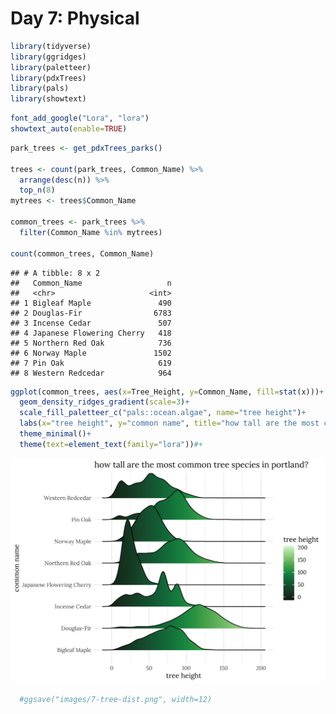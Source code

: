 Day 7: Physical
================

``` r
library(tidyverse)
library(ggridges)
library(paletteer)
library(pdxTrees)
library(pals)
library(showtext)
```

``` r
font_add_google("Lora", "lora")
showtext_auto(enable=TRUE)
```

``` r
park_trees <- get_pdxTrees_parks()

trees <- count(park_trees, Common_Name) %>%
  arrange(desc(n)) %>%
  top_n(8) 
mytrees <- trees$Common_Name

common_trees <- park_trees %>%
  filter(Common_Name %in% mytrees)

count(common_trees, Common_Name)
```

    ## # A tibble: 8 x 2
    ##   Common_Name                   n
    ##   <chr>                     <int>
    ## 1 Bigleaf Maple               490
    ## 2 Douglas-Fir                6783
    ## 3 Incense Cedar               507
    ## 4 Japanese Flowering Cherry   418
    ## 5 Northern Red Oak            736
    ## 6 Norway Maple               1502
    ## 7 Pin Oak                     619
    ## 8 Western Redcedar            964

``` r
ggplot(common_trees, aes(x=Tree_Height, y=Common_Name, fill=stat(x)))+
  geom_density_ridges_gradient(scale=3)+
  scale_fill_paletteer_c("pals::ocean.algae", name="tree height")+
  labs(x="tree height", y="common name", title="how tall are the most common tree species in portland?")+
  theme_minimal()+
  theme(text=element_text(family="lora"))#+
```

![](7-physical_files/figure-gfm/unnamed-chunk-3-1.png)<!-- -->

``` r
  #ggsave("images/7-tree-dist.png", width=12)
```
